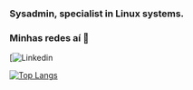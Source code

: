### Sysadmin, specialist in Linux systems.
### Minhas redes aí 📱
[![Linkedin](https://www.linkedin.com/in/jo%C4%81o-vitor-ferreira-0a8480308/)

[![Top Langs](https://github-readme-stats.vercel.app/api/top-langs/?username=joaovitorfe&layout=compact)](https://github.com/joaovitorfe/github-readme-stats)

